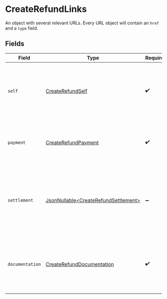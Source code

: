 # CreateRefundLinks

An object with several relevant URLs. Every URL object will contain an `href` and a `type` field.


## Fields

| Field                                                                                                                       | Type                                                                                                                        | Required                                                                                                                    | Description                                                                                                                 |
| --------------------------------------------------------------------------------------------------------------------------- | --------------------------------------------------------------------------------------------------------------------------- | --------------------------------------------------------------------------------------------------------------------------- | --------------------------------------------------------------------------------------------------------------------------- |
| `self`                                                                                                                      | [CreateRefundSelf](../../models/operations/CreateRefundSelf.md)                                                             | :heavy_check_mark:                                                                                                          | In v2 endpoints, URLs are commonly represented as objects with an `href` and `type` field.                                  |
| `payment`                                                                                                                   | [CreateRefundPayment](../../models/operations/CreateRefundPayment.md)                                                       | :heavy_check_mark:                                                                                                          | The API resource URL of the [payment](get-payment) that this refund belongs to.                                             |
| `settlement`                                                                                                                | [JsonNullable\<CreateRefundSettlement>](../../models/operations/CreateRefundSettlement.md)                                  | :heavy_minus_sign:                                                                                                          | The API resource URL of the [settlement](get-settlement) this refund has been settled with. Not present if not<br/>yet settled. |
| `documentation`                                                                                                             | [CreateRefundDocumentation](../../models/operations/CreateRefundDocumentation.md)                                           | :heavy_check_mark:                                                                                                          | In v2 endpoints, URLs are commonly represented as objects with an `href` and `type` field.                                  |